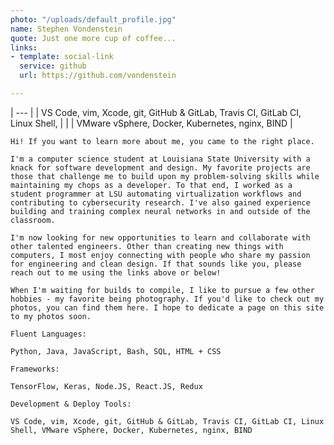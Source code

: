 ```yaml
---
photo: "/uploads/default_profile.jpg"
name: Stephen Vondenstein
quote: Just one more cup of coffee...
links:
- template: social-link
  service: github
  url: https://github.com/vondenstein

---
```

| --- |
| VS Code, vim, Xcode, git, GitHub & GitLab, Travis CI, GitLab CI, Linux Shell, |
|  | VMware vSphere, Docker, Kubernetes, nginx, BIND |

    Hi! If you want to learn more about me, you came to the right place.
    
    I'm a computer science student at Louisiana State University with a knack for software development and design. My favorite projects are those that challenge me to build upon my problem-solving skills while maintaining my chops as a developer. To that end, I worked as a student programmer at LSU automating virtualization workflows and contributing to cybersecurity research. I've also gained experience building and training complex neural networks in and outside of the classroom.
    
    I'm now looking for new opportunities to learn and collaborate with other talented engineers. Other than creating new things with computers, I most enjoy connecting with people who share my passion for engineering and clean design. If that sounds like you, please reach out to me using the links above or below!
    
    When I'm waiting for builds to compile, I like to pursue a few other hobbies - my favorite being photography. If you'd like to check out my photos, you can find them here. I hope to dedicate a page on this site to my photos soon.
    
    Fluent Languages:
    
    Python, Java, JavaScript, Bash, SQL, HTML + CSS
    
    Frameworks:
    
    TensorFlow, Keras, Node.JS, React.JS, Redux
    
    Development & Deploy Tools:
    
    VS Code, vim, Xcode, git, GitHub & GitLab, Travis CI, GitLab CI, Linux Shell, VMware vSphere, Docker, Kubernetes, nginx, BIND